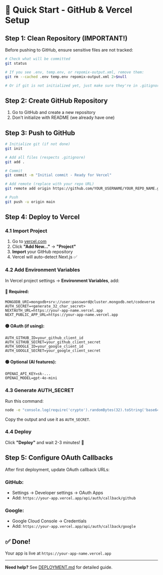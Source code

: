 # 🚀 Quick Start - GitHub & Vercel Setup

## Step 1: Clean Repository (IMPORTANT!)

Before pushing to GitHub, ensure sensitive files are not tracked:

```bash
# Check what will be committed
git status

# If you see .env, temp.env, or repomix-output.xml, remove them:
git rm --cached .env temp.env repomix-output.xml 2>$null

# Or if git is not initialized yet, just make sure they're in .gitignore
```

## Step 2: Create GitHub Repository

1. Go to GitHub and create a new repository
2. Don't initialize with README (we already have one)

## Step 3: Push to GitHub

```bash
# Initialize git (if not done)
git init

# Add all files (respects .gitignore)
git add .

# Commit
git commit -m "Initial commit - Ready for Vercel"

# Add remote (replace with your repo URL)
git remote add origin https://github.com/YOUR_USERNAME/YOUR_REPO_NAME.git

# Push
git push -u origin main
```

## Step 4: Deploy to Vercel

### 4.1 Import Project

1. Go to [vercel.com](https://vercel.com)
2. Click **"Add New..."** → **"Project"**
3. **Import** your GitHub repository
4. Vercel will auto-detect Next.js ✅

### 4.2 Add Environment Variables

In Vercel project settings → **Environment Variables**, add:

#### 🔴 Required:
```
MONGODB_URI=mongodb+srv://user:password@cluster.mongodb.net/codeverse
AUTH_SECRET=<generate_32_char_secret>
NEXTAUTH_URL=https://your-app-name.vercel.app
NEXT_PUBLIC_APP_URL=https://your-app-name.vercel.app
```

#### 🟡 OAuth (if using):
```
AUTH_GITHUB_ID=your_github_client_id
AUTH_GITHUB_SECRET=your_github_client_secret
AUTH_GOOGLE_ID=your_google_client_id
AUTH_GOOGLE_SECRET=your_google_client_secret
```

#### 🟢 Optional (AI features):
```
OPENAI_API_KEY=sk-...
OPENAI_MODEL=gpt-4o-mini
```

### 4.3 Generate AUTH_SECRET

Run this command:
```bash
node -e "console.log(require('crypto').randomBytes(32).toString('base64'))"
```

Copy the output and use it as `AUTH_SECRET`.

### 4.4 Deploy

Click **"Deploy"** and wait 2-3 minutes! 🎉

## Step 5: Configure OAuth Callbacks

After first deployment, update OAuth callback URLs:

### GitHub:
- Settings → Developer settings → OAuth Apps
- Add: `https://your-app.vercel.app/api/auth/callback/github`

### Google:
- Google Cloud Console → Credentials
- Add: `https://your-app.vercel.app/api/auth/callback/google`

## ✅ Done!

Your app is live at `https://your-app-name.vercel.app`

---

**Need help?** See [DEPLOYMENT.md](./DEPLOYMENT.md) for detailed guide.

